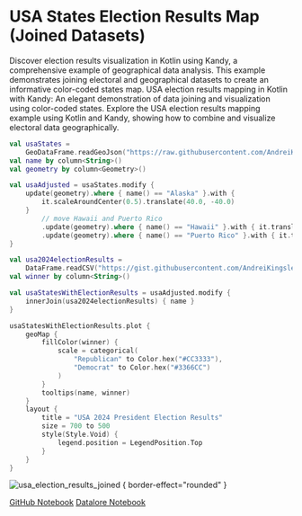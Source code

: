 # USA States Election Results Map (Joined Datasets)

<web-summary>
Discover election results visualization in Kotlin using Kandy, a comprehensive example of geographical data analysis.
This example demonstrates joining electoral and geographical datasets to create an informative color-coded states map.
</web-summary>

<card-summary>
USA election results mapping in Kotlin with Kandy: An elegant demonstration of data joining and visualization using color-coded states.
</card-summary>

<link-summary>
Explore the USA election results mapping example using Kotlin and Kandy, showing how to combine and visualize electoral data geographically.
</link-summary>


<!---IMPORT org.jetbrains.kotlinx.kandy.geo.samples.gallery.Geo-->

<!---FUN usa_election_results_joined-->

```kotlin
val usaStates =
    GeoDataFrame.readGeoJson("https://raw.githubusercontent.com/AndreiKingsley/datasets/refs/heads/main/USA.json")
val name by column<String>()
val geometry by column<Geometry>()

val usaAdjusted = usaStates.modify {
    update(geometry).where { name() == "Alaska" }.with {
        it.scaleAroundCenter(0.5).translate(40.0, -40.0)
    }
        // move Hawaii and Puerto Rico
        .update(geometry).where { name() == "Hawaii" }.with { it.translate(65.0, 0.0) }
        .update(geometry).where { name() == "Puerto Rico" }.with { it.translate(-10.0, 5.0) }
}

val usa2024electionResults =
    DataFrame.readCSV("https://gist.githubusercontent.com/AndreiKingsley/348687222aecc4f0eb39e3d81acd515b/raw/a9914352dbdfb426f9146dda633ee382d936b000/usa_2024_election_states.csv")
val winner by column<String>()

val usaStatesWithElectionResults = usaAdjusted.modify {
    innerJoin(usa2024electionResults) { name }
}

usaStatesWithElectionResults.plot {
    geoMap {
        fillColor(winner) {
            scale = categorical(
                "Republican" to Color.hex("#CC3333"),
                "Democrat" to Color.hex("#3366CC")
            )
        }
        tooltips(name, winner)
    }
    layout {
        title = "USA 2024 President Election Results"
        size = 700 to 500
        style(Style.Void) {
            legend.position = LegendPosition.Top
        }
    }
}
```

<!---END-->

![usa_election_results_joined](usa_election_results_joined.svg) { border-effect="rounded" }

<seealso style="cards">
       <category ref="example-ktnb">
           <a href="https://github.com/Kotlin/kandy/blob/main/examples/notebooks/lets-plot/samples/geo/usa_election_results_joined.ipynb" summary="View the notebook on our GitHub repository">GitHub Notebook</a>
           <a href="https://datalore.jetbrains.com/report/static/KQKedA4jDrKu63O53gEN0z/Fc7nLX7nMuDYJ0My2XZqfB" summary="Experiment with this example on Datalore">Datalore Notebook</a>
       </category>
</seealso>
